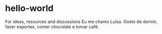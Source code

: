 # hello-world
For ideas, resources and discussions
Eu me chamo Luísa. Gosto de dormir, fazer esportes, comer chocolate e tomar café.
